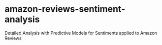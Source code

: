 # amazon-reviews-sentiment-analysis
Detailed Analysis with Predictive Models for Sentiments applied to Amazon Reviews
